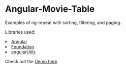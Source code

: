 # Angular-Movie-Table

Examples of ng-repeat with sorting, filtering, and paging.

Libraries used:

<li><a href="https://angularjs.org/">Angular</a></li>
<li><a href="http://foundation.zurb.com/">Foundation</a></li>
<li><a href="https://github.com/michaelbromley/angularUtils">angularUtils</a></li>

Check out the <a href="http://jpeyatt.github.io/Angular-Movie-Table/">Demo here</a>.
